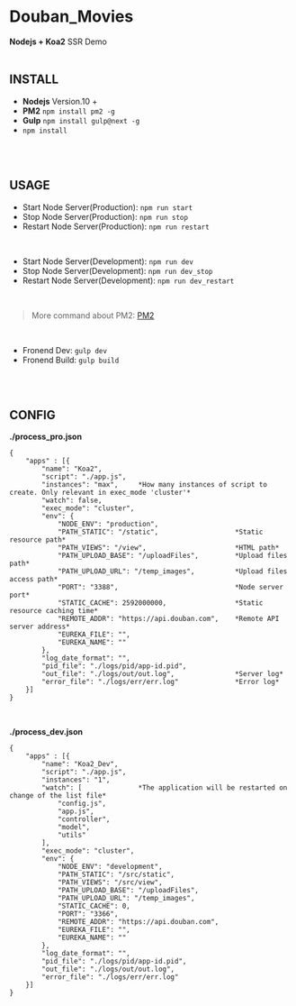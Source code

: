 # Douban_Movies
**Nodejs + Koa2** SSR Demo
<br>
<br>

## INSTALL
* **Nodejs**  Version.10 +
* **PM2** `npm install pm2 -g`
* **Gulp** `npm install gulp@next -g`
* `npm install`
<br>
<br>

## USAGE
* Start Node Server(Production): `npm run start`
* Stop Node Server(Production): `npm run stop`
* Restart Node Server(Production): `npm run restart`
<br>

* Start Node Server(Development): `npm run dev`
* Stop Node Server(Development): `npm run dev_stop`
* Restart Node Server(Development): `npm run dev_restart`
<br>

> More command about PM2: [PM2](https://github.com/Unitech/PM2/)
<br>

* Fronend Dev: `gulp dev`
* Fronend Build: `gulp build`
<br>
<br>

## CONFIG
**./process_pro.json**
```
{
    "apps" : [{
        "name": "Koa2",
        "script": "./app.js",
        "instances": "max",     *How many instances of script to create. Only relevant in exec_mode 'cluster'*
        "watch": false,
        "exec_mode": "cluster",
        "env": {
            "NODE_ENV": "production",
            "PATH_STATIC": "/static",                   *Static resource path*
            "PATH_VIEWS": "/view",                      *HTML path*
            "PATH_UPLOAD_BASE": "/uploadFiles",         *Upload files path*
            "PATH_UPLOAD_URL": "/temp_images",          *Upload files access path*
            "PORT": "3388",                             *Node server port*
            "STATIC_CACHE": 2592000000,                 *Static resource caching time*
            "REMOTE_ADDR": "https://api.douban.com",    *Remote API server address*
            "EUREKA_FILE": "",
            "EUREKA_NAME": ""
        },
        "log_date_format": "",
        "pid_file": "./logs/pid/app-id.pid",
        "out_file": "./logs/out/out.log",               *Server log*
        "error_file": "./logs/err/err.log"              *Error log*
    }]
}
```
<br>

**./process_dev.json**
```
{
    "apps" : [{
        "name": "Koa2_Dev",
        "script": "./app.js",
        "instances": "1",
        "watch": [              *The application will be restarted on change of the list file*
            "config.js",
            "app.js",
            "controller",
            "model",
            "utils"
        ],
        "exec_mode": "cluster",
        "env": {
            "NODE_ENV": "development",
            "PATH_STATIC": "/src/static",
            "PATH_VIEWS": "/src/view",
            "PATH_UPLOAD_BASE": "/uploadFiles",
            "PATH_UPLOAD_URL": "/temp_images",
            "STATIC_CACHE": 0,
            "PORT": "3366",
            "REMOTE_ADDR": "https://api.douban.com",
            "EUREKA_FILE": "",
            "EUREKA_NAME": ""
        },
        "log_date_format": "",
        "pid_file": "./logs/pid/app-id.pid",
        "out_file": "./logs/out/out.log",
        "error_file": "./logs/err/err.log"
    }]
}
```